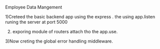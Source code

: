 Employee Data Mangement

1)Creteed the basic backend app 
using the express . the using app.listen runing the server at port 5000

2)  exporing module of routers attach tho the app.use.

3)Now creting the global error handling middleware.




